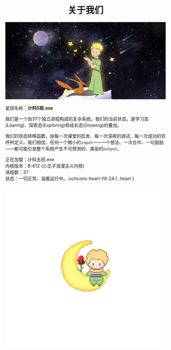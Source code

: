 <h1 style="text-align:center;font-weight:bold">关于我们</h1>

![littleprince](../images/littleprince6.jpg)

星球名称：**计科5班.exe**

我们是一个由37个独立进程构成的复杂系统。我们的当前状态，是学习态(Learing)、探索态(Exploring)和成长态(Growing)的叠加。

我们的状态转移函数，由每一次课堂的启发、每一次深夜的调试、每一次成功的欢呼所定义。我们相信，任何一个微小的`input`——一个想法、一次合作、一句鼓励——都可能引发整个系统产生不可预测的、美丽的`output`。

正在加载：计科五班.exe<br>内核版本：B-612 (小王子浪漫主义内核)<br>进程数：37<br>状态：一切正常，温暖运行中。:octicons-heart-fill-24:{ .heart }
<div class="mascot">
    <img src="/images/littleprince10.png">
</div>